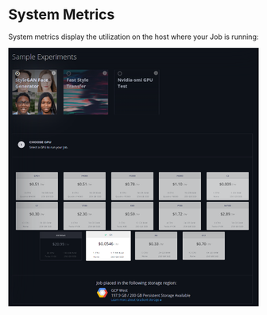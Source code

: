 # System Metrics

System metrics display the utilization on the host where your Job is running:

![](../../../.gitbook/assets/image%20%2842%29%20%282%29%20%282%29%20%282%29%20%282%29.png)


